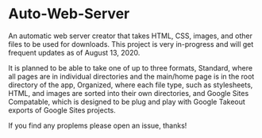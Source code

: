 # Auto-Web-Server
An automatic web server creator that takes HTML, CSS, images, and other files to be used for downloads. This project is very in-progress and will get frequent updates as of August 13, 2020.

It is planned to be able to take one of up to three formats, Standard, where all pages are in individual directories and the main/home page is in the root directory of the app, Organized, where each file type, such as stylesheets, HTML, and images are sorted into their own directories, and Google Sites Compatable, which is designed to be plug and play with Google Takeout exports of Google Sites projects.

If you find any proplems please open an issue, thanks!
